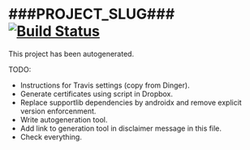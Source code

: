 # ###PROJECT_SLUG### [![Build Status](https://travis-ci.org/###PROJECT_SLUG###.svg?branch=master)](https://travis-ci.org/###PROJECT_SLUG### "###PROJECT_SLUG### - Travis CI")

This project has been autogenerated.

TODO:
* Instructions for Travis settings (copy from Dinger).
* Generate certificates using script in Dropbox.
* Replace supportlib dependencies by androidx and remove explicit version enforcenment.
* Write autogeneration tool.
* Add link to generation tool in disclaimer message in this file.
* Check everything.
